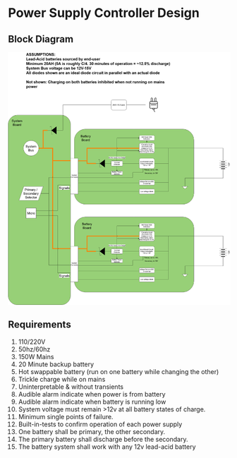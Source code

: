 # Power Supply Controller Design

## Block Diagram

![ventilator_power_block_diagram.png](img/ventilator_power_block_diagram.png)

## Requirements

1. 110/220V
2. 50hz/60hz
3. 150W Mains
4. 20 Minute backup battery
5. Hot swappable battery (run on one battery while changing the other)
6. Trickle charge while on mains
7. Uninterpretable & without transients
8. Audible alarm indicate when power is from battery
9. Audible alarm indicate when battery is running low
10. System voltage must remain >12v at all battery states of charge.
11. Minimum single points of failure.
12. Built-in-tests to confirm operation of each power supply
13. One battery shall be primary, the other secondary.
14. The primary battery shall discharge before the secondary.
15. The battery system shall work with any 12v lead-acid battery

## 
